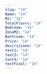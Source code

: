 ```yaml
---
slug: "14"
Name: "14"
M2: "14"
TotalFloors: "14"
Bedroom: "14"
ZonaM2: "14"
Bathroom: "14"
Price: "14"
descrizione: "14"
text1: "14"
text3: "14"
text4: "14"
textFinal: "14"
---
```

